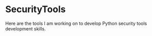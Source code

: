 # SecurityTools
Here are the tools I am working on to develop Python security tools development skills.
